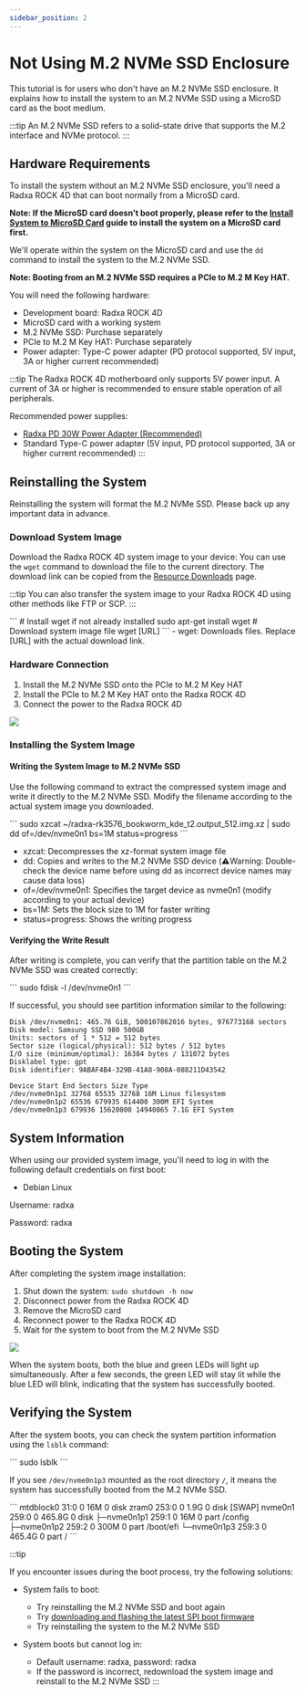 ```yaml
---
sidebar_position: 2
---
```


# Not Using M.2 NVMe SSD Enclosure

This tutorial is for users who don't have an M.2 NVMe SSD enclosure. It explains how to install the system to an M.2 NVMe SSD using a MicroSD card as the boot medium.

:::tip
An M.2 NVMe SSD refers to a solid-state drive that supports the M.2 interface and NVMe protocol.
:::

## Hardware Requirements

To install the system without an M.2 NVMe SSD enclosure, you'll need a Radxa ROCK 4D that can boot normally from a MicroSD card.

**Note: If the MicroSD card doesn't boot properly, please refer to the [Install System to MicroSD Card](../boot_sd) guide to install the system on a MicroSD card first.**

We'll operate within the system on the MicroSD card and use the `dd` command to install the system to the M.2 NVMe SSD.

**Note: Booting from an M.2 NVMe SSD requires a PCIe to M.2 M Key HAT.**

You will need the following hardware:

- Development board: Radxa ROCK 4D
- MicroSD card with a working system
- M.2 NVMe SSD: Purchase separately
- PCIe to M.2 M Key HAT: Purchase separately
- Power adapter: Type-C power adapter (PD protocol supported, 5V input, 3A or higher current recommended)

:::tip
The Radxa ROCK 4D motherboard only supports 5V power input. A current of 3A or higher is recommended to ensure stable operation of all peripherals.

Recommended power supplies:

- [Radxa PD 30W Power Adapter (Recommended)](https://radxa.com/products/accessories/power-pd-30w)
- Standard Type-C power adapter (5V input, PD protocol supported, 3A or higher current recommended)
  :::

## Reinstalling the System

Reinstalling the system will format the M.2 NVMe SSD. Please back up any important data in advance.

### Download System Image

Download the Radxa ROCK 4D system image to your device: You can use the `wget` command to download the file to the current directory. The download link can be copied from the [Resource Downloads](../../../download) page.

:::tip
You can also transfer the system image to your Radxa ROCK 4D using other methods like FTP or SCP.
:::

<NewCodeBlock tip="radxa@radxa-4d$" type="device">
```
# Install wget if not already installed
sudo apt-get install wget
# Download system image file
wget [URL]
```
</NewCodeBlock>
- wget: Downloads files. Replace [URL] with the actual download link.

### Hardware Connection

1. Install the M.2 NVMe SSD onto the PCIe to M.2 M Key HAT
2. Install the PCIe to M.2 M Key HAT onto the Radxa ROCK 4D
3. Connect the power to the Radxa ROCK 4D

<div style={{textAlign: 'center'}}>
  <img src="/img/rock4/4d/boot-nvme-01.webp" style={{width: '100%', maxWidth: '1200px'}} />
</div>

### Installing the System Image

#### Writing the System Image to M.2 NVMe SSD

Use the following command to extract the compressed system image and write it directly to the M.2 NVMe SSD. Modify the filename according to the actual system image you downloaded.

<NewCodeBlock tip="radxa@radxa-4d$" type="device">
```
sudo xzcat ~/radxa-rk3576_bookworm_kde_t2.output_512.img.xz | sudo dd of=/dev/nvme0n1 bs=1M status=progress
```
</NewCodeBlock>

- xzcat: Decompresses the xz-format system image file
- dd: Copies and writes to the M.2 NVMe SSD device (⚠️Warning: Double-check the device name before using dd as incorrect device names may cause data loss)
- of=/dev/nvme0n1: Specifies the target device as nvme0n1 (modify according to your actual device)
- bs=1M: Sets the block size to 1M for faster writing
- status=progress: Shows the writing progress

#### Verifying the Write Result

After writing is complete, you can verify that the partition table on the M.2 NVMe SSD was created correctly:

<NewCodeBlock tip="radxa@radxa-4d$" type="device">
```
sudo fdisk -l /dev/nvme0n1
```
</NewCodeBlock>

If successful, you should see partition information similar to the following:
<NewCodeBlock tip="radxa@radxa-4d$" type="device">

```
Disk /dev/nvme0n1: 465.76 GiB, 500107862016 bytes, 976773168 sectors
Disk model: Samsung SSD 980 500GB
Units: sectors of 1 * 512 = 512 bytes
Sector size (logical/physical): 512 bytes / 512 bytes
I/O size (minimum/optimal): 16384 bytes / 131072 bytes
Disklabel type: gpt
Disk identifier: 9ABAF4B4-329B-41A8-908A-088211D43542

Device Start End Sectors Size Type
/dev/nvme0n1p1 32768 65535 32768 16M Linux filesystem
/dev/nvme0n1p2 65536 679935 614400 300M EFI System
/dev/nvme0n1p3 679936 15620800 14940865 7.1G EFI System
```

</NewCodeBlock>

## System Information

When using our provided system image, you'll need to log in with the following default credentials on first boot:

- Debian Linux

Username: radxa

Password: radxa

## Booting the System

After completing the system image installation:

1. Shut down the system: `sudo shutdown -h now`
2. Disconnect power from the Radxa ROCK 4D
3. Remove the MicroSD card
4. Reconnect power to the Radxa ROCK 4D
5. Wait for the system to boot from the M.2 NVMe SSD

<div style={{textAlign: 'center'}}>
  <img src="/img/rock4/4d/boot-nvme-01.webp" style={{width: '100%', maxWidth: '1200px'}} />
</div>

When the system boots, both the blue and green LEDs will light up simultaneously. After a few seconds, the green LED will stay lit while the blue LED will blink, indicating that the system has successfully booted.

## Verifying the System

After the system boots, you can check the system partition information using the `lsblk` command:

<NewCodeBlock tip="radxa@radxa-4d$" type="device">
```
sudo lsblk
```
</NewCodeBlock>

If you see `/dev/nvme0n1p3` mounted as the root directory `/`, it means the system has successfully booted from the M.2 NVMe SSD.

<NewCodeBlock tip="radxa@radxa-4d$" type="device">
```
mtdblock0    31:0    0    16M  0 disk
zram0       253:0    0   1.9G  0 disk [SWAP]
nvme0n1     259:0    0 465.8G  0 disk
├─nvme0n1p1 259:1    0    16M  0 part /config
├─nvme0n1p2 259:2    0   300M  0 part /boot/efi
└─nvme0n1p3 259:3    0 465.4G  0 part /
```
</NewCodeBlock>

:::tip

If you encounter issues during the boot process, try the following solutions:

- System fails to boot:

  - Try reinstalling the M.2 NVMe SSD and boot again
  - Try [downloading and flashing the latest SPI boot firmware](../boot_start)
  - Try reinstalling the system to the M.2 NVMe SSD

- System boots but cannot log in:
  - Default username: radxa, password: radxa
  - If the password is incorrect, redownload the system image and reinstall to the M.2 NVMe SSD
    :::
